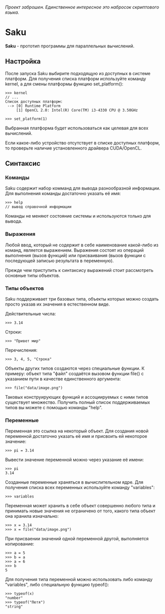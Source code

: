 
*Проект заброшен. Единственное интересное это набросок скриптового языка.*

# Saku
**Saku** - прототип программы для параллельных вычислений.

## Настройка
После запуска Saku выбирите подходящую из доступных в системе платформ. Для получения списка платформ используйте команду kernel, а для смены платформы функцию set_platform():
```
>>> kernel
// ...
Список доступных платформ:
 --> [0] Runtime Platform
     [1] OpenCL 2.0: Intel(R) Core(TM) i3-4330 CPU @ 3.50GHz

>>> set_platform(1)
```

Выбранная платформа будет использоваться как целевая для всех вычислений.

Если какое-либо устройство отсутствует в списке доступных платформ, то проверьте наличие установленного
драйвера CUDA/OpenCL.

## Синтаксис

### Команды
Saku содержит набор комманд для вывода разнообразной информации. Для выполнения команды достаточно указать её имя:
```
>>> help
// вывод справочной информации
```

Команды не меняют состояние системы и используются только для вывода.

### Выражения
Любой ввод, который не содержит в себе наименование какой-либо из команд, является выражением. Выражения состоят из операций выполнения (вызов функций) или присваивания (вызов функции с последующей записью результата в переменную).

Прежде чем приступить к синтаксису выражений стоит рассмотреть основные типы объектов.

### Типы объектов
Saku поддерживает три базовых типа, объекты которых можно создать просто указав их значения в естественном виде.

Действительные числа:
```
>>> 3.14
```
Строки:
```
>>> "Привет мир"
```
Перечисления:
```
>>> 3, 4, 5, "Строка"
```

Объекты других типов создаются через специальные функции. К примеру: объект типа "файл" создаётся вызовом функции file() с указанием пути в качестве единственного аргумента:
```
>>> file("data/image.png")
```

Таковых конструирующих функций и ассоциируемых с ними типов существует множество. Получить полный список поддерживаемых типов вы можете с помощью команды "help".

### Переменные
Переменная это ссылка на некоторый объект. Для создания новой переменной достаточно указать её имя и присвоить ей некоторое значение:
```
>>> pi = 3.14
```

Вывести значение переменной можно через указание её имени:
```
>>> pi
3.14
```

Созданные переменные храняться в вычислительном ядре. Для получения списка всех переменных используйте команду "variables":
```
>>> variables
```

Переменная может хранить в себе объект совершенно любого типа и принимать новые значения не ограничено от того, какого типа объект она хранила изначально:
```
>>> x = 3.14
>>> x = file("data/image.png")
```

При присваении значений одной переменной другой, выполняется копирование:
```
>>> a = 5
>>> b = a
>>> a = 6
>>> b
5
```

Для получения типа переменной можно использовать либо команду "variables", либо специальную функцию typeof():
```
>>> typeof(x)
"number"
>>> typeof("Петя")
"string"
```

